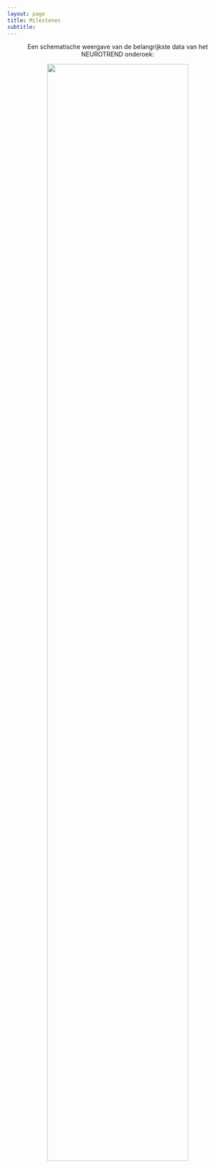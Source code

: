 ```yaml
---
layout: page
title: Milestones
subtitle:
---
```


<div align="center"> 
<p>
Een schematische weergave van de belangrijkste data van het NEUROTREND onderoek:
</p>
</div>

<p style="text-align:center" >
<img src="{{ 'img/milestones.png' | relative_url }}"  style = "width:80%" />
</p>